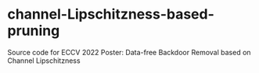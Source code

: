 # channel-Lipschitzness-based-pruning
Source code for ECCV 2022 Poster: Data-free Backdoor Removal based on Channel Lipschitzness
